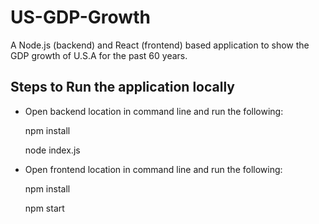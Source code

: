 # US-GDP-Growth
A Node.js (backend) and React (frontend) based application to show the GDP growth of U.S.A for the past 60 years.

## Steps to Run the application locally

* Open backend location in command line and run the following:

	npm install
	
	node index.js

* Open frontend location in command line and run the following:

	npm install
	
	npm start 
